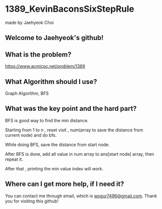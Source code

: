 # 1389_KevinBaconsSixStepRule

made by Jaehyeok Choi

## Welcome to Jaehyeok's github!

## What is the problem?

https://www.acmicpc.net/problem/1389

## What Algorithm should I use?

Graph Algorithm, BFS

## What was the key point and the hard part?

BFS is good way to find the min distance.

Starting from 1 to n , reset visit , num(array to save the distance from current node) and do bfs.

While doing BFS, save the distance from start node.

After BFS is done, add all value in num array to ans[start node] array, then repeat it.

After that , printing the min value index will work.

## Where can I get more help, if I need it?

You can contact me through email, which is wogur7496@gmail.com.
Thank you for visiting this github!
